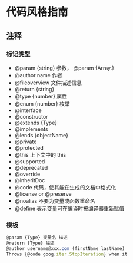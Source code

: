# 代码风格指南

## 注释

### 标记类型

- @param {string} 参数， @param {Array.<number>}
- @author name 作者
- @fileoverview 文件描述信息
- @return {string}
- @type {number} 属性
- @enum {number} 枚举
- @interface
- @constructor
- @extends {Type}
- @implements
- @lends {objectName}
- @private
- @protected
- @this 上下文中的 this
- @supported
- @deprecated
- @override
- @inheritDoc
- @code 代码，使其能在生成的文档中格式化
- @license or @preserve
- @noalias 不要为变量或函数重命名
- @define 表示变量可在编译时被编译器重新赋值

### 模板

```js
@param {Type} 变量名 描述
@return {Type} 描述
@author username@xxx.com (firstName lastName)
Throws {@code goog.iter.StopIteration} when it
```
